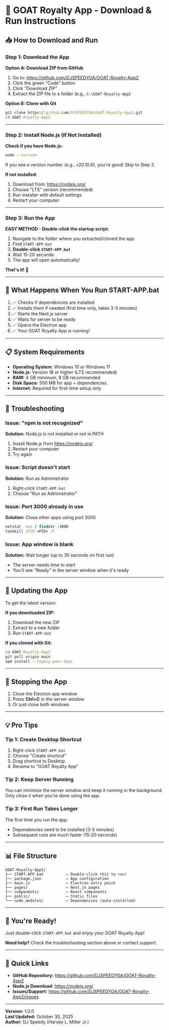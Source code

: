 # 🚀 GOAT Royalty App - Download & Run Instructions

## 📥 How to Download and Run

### Step 1: Download the App

**Option A: Download ZIP from GitHub**
1. Go to: https://github.com/DJSPEEDYGA/GOAT-Royalty-App2
2. Click the green "Code" button
3. Click "Download ZIP"
4. Extract the ZIP file to a folder (e.g., `C:\GOAT-Royalty-App`)

**Option B: Clone with Git**
```cmd
git clone https://github.com/DJSPEEDYGA/GOAT-Royalty-App2.git
cd GOAT-Royalty-App2
```

---

### Step 2: Install Node.js (If Not Installed)

**Check if you have Node.js:**
```cmd
node --version
```

If you see a version number (e.g., v20.10.0), you're good! Skip to Step 3.

**If not installed:**
1. Download from: https://nodejs.org/
2. Choose "LTS" version (recommended)
3. Run installer with default settings
4. Restart your computer

---

### Step 3: Run the App

**EASY METHOD - Double-click the startup script:**

1. Navigate to the folder where you extracted/cloned the app
2. Find `START-APP.bat`
3. **Double-click `START-APP.bat`**
4. Wait 15-20 seconds
5. The app will open automatically!

**That's it!** 🎉

---

## 🎯 What Happens When You Run START-APP.bat

1. ✅ Checks if dependencies are installed
2. ✅ Installs them if needed (first time only, takes 3-5 minutes)
3. ✅ Starts the Next.js server
4. ✅ Waits for server to be ready
5. ✅ Opens the Electron app
6. ✅ Your GOAT Royalty App is running!

---

## 📋 System Requirements

- **Operating System:** Windows 10 or Windows 11
- **Node.js:** Version 18 or higher (LTS recommended)
- **RAM:** 4 GB minimum, 8 GB recommended
- **Disk Space:** 500 MB for app + dependencies
- **Internet:** Required for first-time setup only

---

## 🐛 Troubleshooting

### Issue: "npm is not recognized"

**Solution:** Node.js is not installed or not in PATH
1. Install Node.js from https://nodejs.org/
2. Restart your computer
3. Try again

### Issue: Script doesn't start

**Solution:** Run as Administrator
1. Right-click `START-APP.bat`
2. Choose "Run as Administrator"

### Issue: Port 3000 already in use

**Solution:** Close other apps using port 3000
```cmd
netstat -ano | findstr :3000
taskkill /PID <PID> /F
```

### Issue: App window is blank

**Solution:** Wait longer (up to 30 seconds on first run)
- The server needs time to start
- You'll see "Ready" in the server window when it's ready

---

## 🔄 Updating the App

To get the latest version:

**If you downloaded ZIP:**
1. Download the new ZIP
2. Extract to a new folder
3. Run `START-APP.bat`

**If you cloned with Git:**
```cmd
cd GOAT-Royalty-App2
git pull origin main
npm install --legacy-peer-deps
```

---

## 🛑 Stopping the App

1. Close the Electron app window
2. Press **Ctrl+C** in the server window
3. Or just close both windows

---

## 💡 Pro Tips

### Tip 1: Create Desktop Shortcut

1. Right-click `START-APP.bat`
2. Choose "Create shortcut"
3. Drag shortcut to Desktop
4. Rename to "GOAT Royalty App"

### Tip 2: Keep Server Running

You can minimize the server window and keep it running in the background. Only close it when you're done using the app.

### Tip 3: First Run Takes Longer

The first time you run the app:
- Dependencies need to be installed (3-5 minutes)
- Subsequent runs are much faster (15-20 seconds)

---

## 📊 File Structure

```
GOAT-Royalty-App2/
├── START-APP.bat          ← Double-click this to run!
├── package.json           ← App configuration
├── main.js                ← Electron entry point
├── pages/                 ← Next.js pages
├── components/            ← React components
├── public/                ← Static files
└── node_modules/          ← Dependencies (auto-installed)
```

---

## 🎉 You're Ready!

Just double-click `START-APP.bat` and enjoy your GOAT Royalty App!

**Need help?** Check the troubleshooting section above or contact support.

---

## 🔗 Quick Links

- **GitHub Repository:** https://github.com/DJSPEEDYGA/GOAT-Royalty-App2
- **Node.js Download:** https://nodejs.org/
- **Issues/Support:** https://github.com/DJSPEEDYGA/GOAT-Royalty-App2/issues

---

**Version:** 1.0.0  
**Last Updated:** October 30, 2025  
**Author:** DJ Speedy (Harvey L. Miller Jr.)
